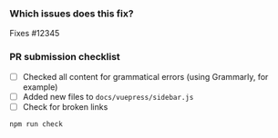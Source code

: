 ### Which issues does this fix?
Fixes #12345

### PR submission checklist
- [ ] Checked all content for grammatical errors (using Grammarly, for example)
- [ ] Added new files to `docs/vuepress/sidebar.js`
- [ ] Check for broken links
```bash
npm run check
```
